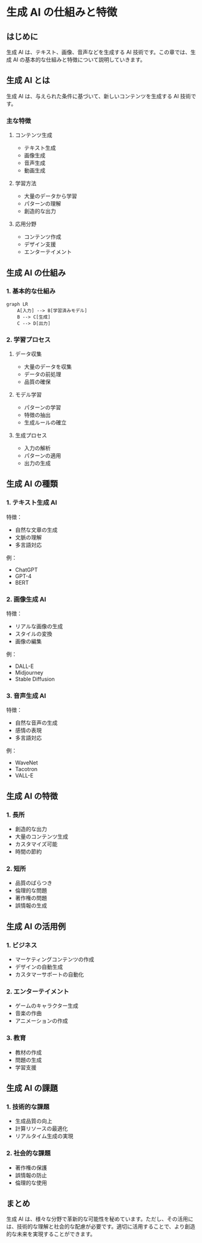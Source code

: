 # 生成 AI の仕組みと特徴

## はじめに

生成 AI は、テキスト、画像、音声などを生成する AI 技術です。この章では、生成 AI の基本的な仕組みと特徴について説明していきます。

## 生成 AI とは

生成 AI は、与えられた条件に基づいて、新しいコンテンツを生成する AI 技術です。

### 主な特徴

1. コンテンツ生成

   - テキスト生成
   - 画像生成
   - 音声生成
   - 動画生成

2. 学習方法

   - 大量のデータから学習
   - パターンの理解
   - 創造的な出力

3. 応用分野
   - コンテンツ作成
   - デザイン支援
   - エンターテイメント

## 生成 AI の仕組み

### 1. 基本的な仕組み

```mermaid
graph LR
    A[入力] --> B[学習済みモデル]
    B --> C[生成]
    C --> D[出力]
```

### 2. 学習プロセス

1. データ収集

   - 大量のデータを収集
   - データの前処理
   - 品質の確保

2. モデル学習

   - パターンの学習
   - 特徴の抽出
   - 生成ルールの確立

3. 生成プロセス
   - 入力の解析
   - パターンの適用
   - 出力の生成

## 生成 AI の種類

### 1. テキスト生成 AI

特徴：

- 自然な文章の生成
- 文脈の理解
- 多言語対応

例：

- ChatGPT
- GPT-4
- BERT

### 2. 画像生成 AI

特徴：

- リアルな画像の生成
- スタイルの変換
- 画像の編集

例：

- DALL-E
- Midjourney
- Stable Diffusion

### 3. 音声生成 AI

特徴：

- 自然な音声の生成
- 感情の表現
- 多言語対応

例：

- WaveNet
- Tacotron
- VALL-E

## 生成 AI の特徴

### 1. 長所

- 創造的な出力
- 大量のコンテンツ生成
- カスタマイズ可能
- 時間の節約

### 2. 短所

- 品質のばらつき
- 倫理的な問題
- 著作権の問題
- 誤情報の生成

## 生成 AI の活用例

### 1. ビジネス

- マーケティングコンテンツの作成
- デザインの自動生成
- カスタマーサポートの自動化

### 2. エンターテイメント

- ゲームのキャラクター生成
- 音楽の作曲
- アニメーションの作成

### 3. 教育

- 教材の作成
- 問題の生成
- 学習支援

## 生成 AI の課題

### 1. 技術的な課題

- 生成品質の向上
- 計算リソースの最適化
- リアルタイム生成の実現

### 2. 社会的な課題

- 著作権の保護
- 誤情報の防止
- 倫理的な使用

## まとめ

生成 AI は、様々な分野で革新的な可能性を秘めています。ただし、その活用には、技術的な理解と社会的な配慮が必要です。適切に活用することで、より創造的な未来を実現することができます。
